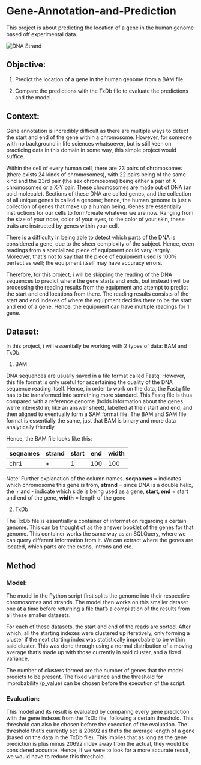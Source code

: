 # Gene-Annotation-and-Prediction
This project is about predicting the location of a gene in the human genome based off experimental data. 

![DNA Strand]('https://github.com/jaotheboss/Gene-Annotation-and-Prediction/blob/master/dna.jpg')

## Objective:
1. Predict the location of a gene in the human genome from a BAM file.

2. Compare the predictions with the TxDb file to evaluate the predictions and the model.

## Context:
Gene annotation is incredibly difficult as there are multiple ways to detect the start and end of the gene within a chromosome. However, for someone with no background in life sciences whatsoever, but is still keen on practicing data in this domain in some way, this simple project would suffice.

Within the cell of every human cell, there are 23 pairs of chromosomes (there exists 24 kinds of chromosomes), with 22 pairs being of the same kind and the 23rd pair (the sex chromosome) being either a pair of X chromosomes or a X-Y pair. These chromosomes are made out of DNA (an acid molecule). Sections of these DNA are called genes, and the collection of all unique genes is called a genome; hence, the human genome is just a collection of genes that make up a human being. Genes are essentially instructions for our cells to form/create whatever we are now. Ranging from the size of your nose, color of your eyes, to the color of your skin, these traits are instructed by genes within your cell. 

There is a difficulty in being able to detect which parts of the DNA is considered a gene, due to the sheer complexity of the subject. Hence, even readings from a specialized piece of equipment could vary largely. Moreover, that's not to say that the piece of equipment used is 100% perfect as well; the equipment itself may have accuracy errors.

Therefore, for this project, i will be skipping the reading of the DNA sequences to predict where the gene starts and ends, but instead i will be processing the reading results from the equipment and attempt to predict the start and end locations from there. The reading results consists of the start and end indexes of where the equipment decides there to be the start and end of a gene. Hence, the equipment can have multiple readings for 1 gene. 

## Dataset:
In this project, i will essentially be working with 2 types of data: BAM and TxDb.

1. BAM

DNA sequences are usually saved in a file format called Fastq. However, this file format is only useful for ascertaining the quality of the DNA sequence reading itself. Hence, in order to work on the data, the Fastq file has to be transformed into something more standard. This Fastq file is thus compared with a reference genome (holds information about the genes we're interestd in; like an answer sheet), labelled at their start and end, and then aligned to eventually form a SAM format file. The BAM and SAM file format is essentially the same, just that BAM is binary and more data analytically friendly. 

Hence, the BAM file looks like this:

seqnames | strand | start | end | width
-|-|-|-|-
chr1|+|1|100|100

Note: Further explanation of the column names. **seqnames** = indicates which chromosome this gene is from, **strand** = since DNA is a double helix, the + and - indicate which side is being used as a gene, **start, end** = start and end of the gene, **width** = length of the gene

2. TxDb

The TxDb file is essentially a container of information regarding a certain genome. This can be thought of as the answer booklet of the genes for that genome. This container works the same way as an SQLQuery, where we can query different information from it. We can extract where the genes are located, which parts are the exons, introns and etc.

## Method

### Model:
The model in the Python script first splits the genome into their respective chromosomes and strands. The model then works on this smaller dataset one at a time before returning a file that’s a compilation of the results from all these smaller datasets. 

For each of these datasets, the start and end of the reads are sorted. After which, all the starting indexes were clustered up iteratively, only forming a cluster if the next starting index was statistically improbable to be within said cluster. This was done through using a normal distribution of a moving average that’s made up with those currently in said cluster, and a fixed variance. 

The number of clusters formed are the number of genes that the model predicts to be present. The fixed variance and the threshold for improbability (p_value) can be chosen before the execution of the script. 

### Evaluation: 
This model and its result is evaluated by comparing every gene prediction with the gene indexes from the TxDb file, following a certain threshold. This threshold can also be chosen before the execution of the evaluation. The threshold that’s currently set is 20692 as that’s the average length of a gene (based on the data in the TxDb file). This implies that as long as the gene prediction is plus minus 20692 index away from the actual, they would be considered accurate. Hence, if we were to look for a more accurate result, we would have to reduce this threshold. 
